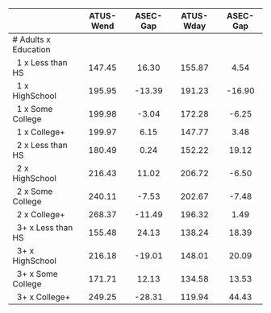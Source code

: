 
|                      |    ATUS-Wend |     ASEC-Gap |    ATUS-Wday |     ASEC-Gap |
| -------------------- | :----------: | :----------: | :----------: | :----------: |
| # Adults x Education |              |              |              |              |
| &nbsp;&nbsp;1 x Less than HS |       147.45 |        16.30 |       155.87 |         4.54 |
| &nbsp;&nbsp;1 x HighSchool |       195.95 |       -13.39 |       191.23 |       -16.90 |
| &nbsp;&nbsp;1 x Some College |       199.98 |        -3.04 |       172.28 |        -6.25 |
| &nbsp;&nbsp;1 x College+ |       199.97 |         6.15 |       147.77 |         3.48 |
| &nbsp;&nbsp;2 x Less than HS |       180.49 |         0.24 |       152.22 |        19.12 |
| &nbsp;&nbsp;2 x HighSchool |       216.43 |        11.02 |       206.72 |        -6.50 |
| &nbsp;&nbsp;2 x Some College |       240.11 |        -7.53 |       202.67 |        -7.48 |
| &nbsp;&nbsp;2 x College+ |       268.37 |       -11.49 |       196.32 |         1.49 |
| &nbsp;&nbsp;3+ x Less than HS |       155.48 |        24.13 |       138.24 |        18.39 |
| &nbsp;&nbsp;3+ x HighSchool |       216.18 |       -19.01 |       148.01 |        20.09 |
| &nbsp;&nbsp;3+ x Some College |       171.71 |        12.13 |       134.58 |        13.53 |
| &nbsp;&nbsp;3+ x College+ |       249.25 |       -28.31 |       119.94 |        44.43 |


